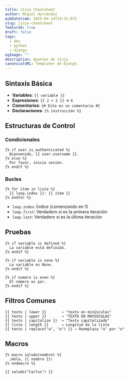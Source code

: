 ```yaml
---
title: Jinja Cheatsheet
author: Miguel Hernández
pubDatetime: 2025-04-14T19:31:07Z
slug: jinja-cheatsheet
featured: true
draft: false
tags:
  - dev
  - python
  - django
ogImage: ""
description: Apuntes de Jinja
canonicalURL: Templater de Django.
---
```


## Sintaxis Básica

- **Variables**: `{{ variable }}`
- **Expresiones**: `{{ 2 + 2 }}` → `4`
- **Comentarios**: `{# Esto es un comentario #}`
- **Declaraciones**: `{% instrucción %}`

## Estructuras de Control

### Condicionales

```jinja
{% if user.is_authenticated %}
  Bienvenido, {{ user.username }}.
{% else %}
  Por favor, inicia sesión.
{% endif %}
```

### Bucles

```jinja
{% for item in lista %}
  {{ loop.index }}: {{ item }}
{% endfor %}
```

- `loop.index`: Índice (comenzando en 1)
- `loop.first`: Verdadero si es la primera iteración
- `loop.last`: Verdadero si es la última iteración

## Pruebas

```jinja
{% if variable is defined %}
  La variable está definida.
{% endif %}

{% if variable is none %}
  La variable es None.
{% endif %}

{% if numero is even %}
  El número es par.
{% endif %}
```

## Filtros Comunes

```jinja
{{ texto | lower }}       → "texto en minúsculas"
{{ texto | upper }}       → "TEXTO EN MAYÚSCULAS"
{{ texto | capitalize }}  → "Texto capitalizado"
{{ lista | length }}      → Longitud de la lista
{{ texto | replace("a", "o") }} → Reemplaza "a" por "o"
```

## Macros

```jinja
{% macro saludo(nombre) %}
  ¡Hola, {{ nombre }}!
{% endmacro %}

{{ saludo("Carlos") }}
```
